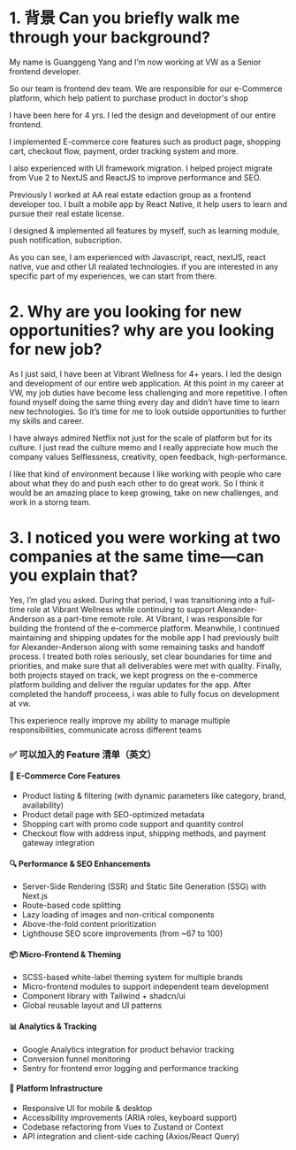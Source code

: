 # 1. 背景 Can you briefly walk me through your background?

My name is Guanggeng Yang and I’m now working at VW as a Senior frontend developer.

So our team is frontend dev team. We are responsible for our e-Commerce platform, which help patient to purchase product in doctor's shop

I have been here for 4 yrs. I led the design and development of our entire frontend.

I implemented E-commerce core features such as product page, shopping cart, checkout flow, payment, order tracking system and more.

I also experienced with UI framework migration. I helped project migrate from Vue 2 to NextJS and ReactJS to improve performance and SEO.

Previously I worked at AA real estate edaction group as a frontend developer too. I built a mobile app by React Native, it help users to learn and pursue their real estate license.

I designed & implemented all features by myself, such as learning module, push notification, subscription.

As you can see, I am experienced with Javascript, react, nextJS, react native, vue and other UI realated technologies. if you are interested in any specific part of my experiences, we can start from there.

# 2. Why are you looking for new opportunities? why are you looking for new job?

As I just said, I have been at Vibrant Wellness for 4+ years. I led the design and development of our entire web application. At this point in my career at VW, my job duties have become less challenging and more repetitive.
I often found myself doing the same thing every day and didn’t have time to learn new technologies.
So it’s time for me to look outside opportunities to further my skills and career.

I have always admired Netflix not just for the scale of platform but for its culture.
I just read the culture memo and I really appreciate how much the company values Selflessness, creativity, open feedback, high-performance.

I like that kind of environment because I like working with people who care about what they do and push each other to do great work.
So I think it would be an amazing place to keep growing, take on new challenges, and work in a storng team.




# 3. I noticed you were working at two companies at the same time—can you explain that?

Yes, I’m glad you asked. During that period, I was transitioning into a full-time role at Vibrant Wellness while continuing to support Alexander-Anderson as a part-time remote role.
At Vibrant, I was responsible for building the frontend of the e-commerce platform. Meanwhile, I continued maintaining and shipping updates for the mobile app I had previously built for Alexander-Anderson along with some remaining tasks and handoff process.
I treated both roles seriously, set clear boundaries for time and priorities, and make sure that all deliverables were met with quality.
Finally, both projects stayed on track, we kept progress on the e-commerce platform building and deliver the regular updates for the app. After completed the handoff proceess, i was able to fully focus on development at vw.


This experience really improve my ability to manage multiple responsibilities, communicate across different teams





### ✅ **可以加入的 Feature 清单（英文）**

#### 🛒 E-Commerce Core Features

* Product listing & filtering (with dynamic parameters like category, brand, availability)
* Product detail page with SEO-optimized metadata
* Shopping cart with promo code support and quantity control
* Checkout flow with address input, shipping methods, and payment gateway integration

#### 🔍 Performance & SEO Enhancements

* Server-Side Rendering (SSR) and Static Site Generation (SSG) with Next.js
* Route-based code splitting
* Lazy loading of images and non-critical components
* Above-the-fold content prioritization
* Lighthouse SEO score improvements (from ~67 to 100)

#### 📦 Micro-Frontend & Theming

* SCSS-based white-label theming system for multiple brands
* Micro-frontend modules to support independent team development
* Component library with Tailwind + shadcn/ui
* Global reusable layout and UI patterns

#### 📊 Analytics & Tracking

* Google Analytics integration for product behavior tracking
* Conversion funnel monitoring
* Sentry for frontend error logging and performance tracking

#### 🧩 Platform Infrastructure

* Responsive UI for mobile & desktop
* Accessibility improvements (ARIA roles, keyboard support)
* Codebase refactoring from Vuex to Zustand or Context
* API integration and client-side caching (Axios/React Query)
